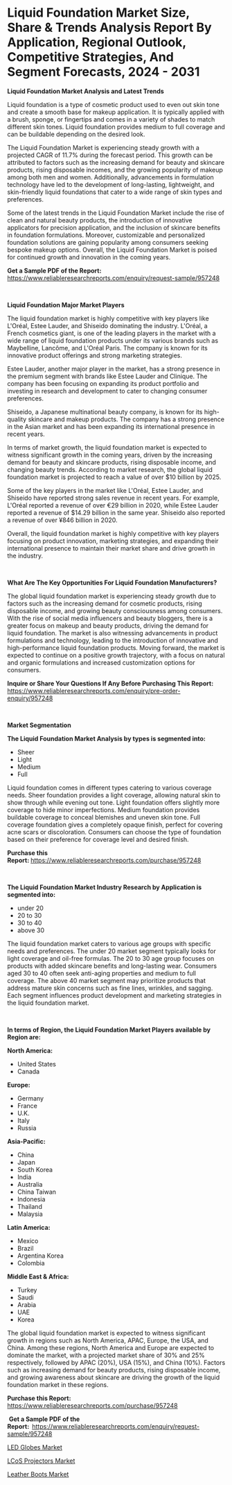 <p><h1>Liquid Foundation Market Size, Share & Trends Analysis Report By Application, Regional Outlook, Competitive Strategies, And Segment Forecasts, 2024 - 2031</h1></p><p><strong>Liquid Foundation Market Analysis and Latest Trends</strong></p>
<p><p>Liquid foundation is a type of cosmetic product used to even out skin tone and create a smooth base for makeup application. It is typically applied with a brush, sponge, or fingertips and comes in a variety of shades to match different skin tones. Liquid foundation provides medium to full coverage and can be buildable depending on the desired look.</p><p>The Liquid Foundation Market is experiencing steady growth with a projected CAGR of 11.7% during the forecast period. This growth can be attributed to factors such as the increasing demand for beauty and skincare products, rising disposable incomes, and the growing popularity of makeup among both men and women. Additionally, advancements in formulation technology have led to the development of long-lasting, lightweight, and skin-friendly liquid foundations that cater to a wide range of skin types and preferences.</p><p>Some of the latest trends in the Liquid Foundation Market include the rise of clean and natural beauty products, the introduction of innovative applicators for precision application, and the inclusion of skincare benefits in foundation formulations. Moreover, customizable and personalized foundation solutions are gaining popularity among consumers seeking bespoke makeup options. Overall, the Liquid Foundation Market is poised for continued growth and innovation in the coming years.</p></p>
<p><strong>Get a Sample PDF of the Report:&nbsp;</strong> <a href="https://www.reliableresearchreports.com/enquiry/request-sample/957248">https://www.reliableresearchreports.com/enquiry/request-sample/957248</a></p>
<p>&nbsp;</p>
<p><strong>Liquid Foundation Major Market Players</strong></p>
<p><p>The liquid foundation market is highly competitive with key players like L'Oréal, Estee Lauder, and Shiseido dominating the industry. L'Oréal, a French cosmetics giant, is one of the leading players in the market with a wide range of liquid foundation products under its various brands such as Maybelline, Lancôme, and L'Oréal Paris. The company is known for its innovative product offerings and strong marketing strategies.</p><p>Estee Lauder, another major player in the market, has a strong presence in the premium segment with brands like Estee Lauder and Clinique. The company has been focusing on expanding its product portfolio and investing in research and development to cater to changing consumer preferences.</p><p>Shiseido, a Japanese multinational beauty company, is known for its high-quality skincare and makeup products. The company has a strong presence in the Asian market and has been expanding its international presence in recent years.</p><p>In terms of market growth, the liquid foundation market is expected to witness significant growth in the coming years, driven by the increasing demand for beauty and skincare products, rising disposable income, and changing beauty trends. According to market research, the global liquid foundation market is projected to reach a value of over $10 billion by 2025.</p><p>Some of the key players in the market like L'Oréal, Estee Lauder, and Shiseido have reported strong sales revenue in recent years. For example, L'Oréal reported a revenue of over €29 billion in 2020, while Estee Lauder reported a revenue of $14.29 billion in the same year. Shiseido also reported a revenue of over ¥846 billion in 2020.</p><p>Overall, the liquid foundation market is highly competitive with key players focusing on product innovation, marketing strategies, and expanding their international presence to maintain their market share and drive growth in the industry.</p></p>
<p>&nbsp;</p>
<p><strong>What Are The Key Opportunities For Liquid Foundation Manufacturers?</strong></p>
<p><p>The global liquid foundation market is experiencing steady growth due to factors such as the increasing demand for cosmetic products, rising disposable income, and growing beauty consciousness among consumers. With the rise of social media influencers and beauty bloggers, there is a greater focus on makeup and beauty products, driving the demand for liquid foundation. The market is also witnessing advancements in product formulations and technology, leading to the introduction of innovative and high-performance liquid foundation products. Moving forward, the market is expected to continue on a positive growth trajectory, with a focus on natural and organic formulations and increased customization options for consumers.</p></p>
<p><strong>Inquire or Share Your Questions If Any Before Purchasing This Report:</strong> <a href="https://www.reliableresearchreports.com/enquiry/pre-order-enquiry/957248">https://www.reliableresearchreports.com/enquiry/pre-order-enquiry/957248</a></p>
<p>&nbsp;</p>
<p><strong>Market Segmentation</strong></p>
<p><strong>The Liquid Foundation Market Analysis by types is segmented into:</strong></p>
<p><ul><li>Sheer</li><li>Light</li><li>Medium</li><li>Full</li></ul></p>
<p><p>Liquid foundation comes in different types catering to various coverage needs. Sheer foundation provides a light coverage, allowing natural skin to show through while evening out tone. Light foundation offers slightly more coverage to hide minor imperfections. Medium foundation provides buildable coverage to conceal blemishes and uneven skin tone. Full coverage foundation gives a completely opaque finish, perfect for covering acne scars or discoloration. Consumers can choose the type of foundation based on their preference for coverage level and desired finish.</p></p>
<p><strong>Purchase this Report:&nbsp;</strong><a href="https://www.reliableresearchreports.com/purchase/957248">https://www.reliableresearchreports.com/purchase/957248</a></p>
<p>&nbsp;</p>
<p><strong>The Liquid Foundation Market Industry Research by Application is segmented into:</strong></p>
<p><ul><li>under 20</li><li>20 to 30</li><li>30 to 40</li><li>above 30</li></ul></p>
<p><p>The liquid foundation market caters to various age groups with specific needs and preferences. The under 20 market segment typically looks for light coverage and oil-free formulas. The 20 to 30 age group focuses on products with added skincare benefits and long-lasting wear. Consumers aged 30 to 40 often seek anti-aging properties and medium to full coverage. The above 40 market segment may prioritize products that address mature skin concerns such as fine lines, wrinkles, and sagging. Each segment influences product development and marketing strategies in the liquid foundation market.</p></p>
<p>&nbsp;</p>
<p><strong>In terms of Region, the Liquid Foundation Market Players available by Region are:</strong></p>
<p>
    <p> <strong> North America: </strong>
        <ul>
            <li>United States</li>
            <li>Canada</li>
        </ul>
        </p> 
    <p> <strong> Europe: </strong>
        <ul>
            <li>Germany</li>
            <li>France</li>
            <li>U.K.</li>
            <li>Italy</li>
            <li>Russia</li>
        </ul>
        </p> 
    <p> <strong> Asia-Pacific: </strong>
        <ul>
            <li>China</li>
            <li>Japan</li>
            <li>South Korea</li>
            <li>India</li>
            <li>Australia</li>
            <li>China Taiwan</li>
            <li>Indonesia</li>
            <li>Thailand</li>
            <li>Malaysia</li>
        </ul>
        </p> 
    <p> <strong> Latin America: </strong>
        <ul>
            <li>Mexico</li>
            <li>Brazil</li>
            <li>Argentina Korea</li>
            <li>Colombia</li>
        </ul>
        </p> 
    <p> <strong> Middle East & Africa: </strong>
        <ul>
            <li>Turkey</li>
            <li>Saudi</li>
            <li>Arabia</li>
            <li>UAE</li>
            <li>Korea</li>
        </ul>
    </p>
    </p>
<p><p>The global liquid foundation market is expected to witness significant growth in regions such as North America, APAC, Europe, the USA, and China. Among these regions, North America and Europe are expected to dominate the market, with a projected market share of 30% and 25% respectively, followed by APAC (20%), USA (15%), and China (10%). Factors such as increasing demand for beauty products, rising disposable income, and growing awareness about skincare are driving the growth of the liquid foundation market in these regions.</p></p>
<p><strong>Purchase this Report: </strong><a href="https://www.reliableresearchreports.com/purchase/957248">https://www.reliableresearchreports.com/purchase/957248</a></p>
<p>&nbsp;<strong>Get a Sample PDF of the Report:&nbsp;&nbsp;</strong><a href="https://www.reliableresearchreports.com/enquiry/request-sample/957248">https://www.reliableresearchreports.com/enquiry/request-sample/957248</a></p>
<p><strong></strong></p>
<p><p><a href="https://github.com/redneck06/Market-Research-Report-List-2/blob/main/led-globes-market.md">LED Globes Market</a></p><p><a href="https://github.com/mauripalmi/Market-Research-Report-List-2/blob/main/lcos-projectors-market.md">LCoS Projectors Market</a></p><p><a href="https://github.com/nicoletavirag/Market-Research-Report-List-2/blob/main/leather-boots-market.md">Leather Boots Market</a></p></p>